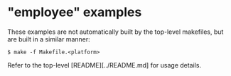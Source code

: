 # "employee" examples

These examples are not automatically built by the top-level makefiles, but are
built in a similar manner:

```
$ make -f Makefile.<platform>
```

Refer to the top-level [README][../README.md] for usage details.
